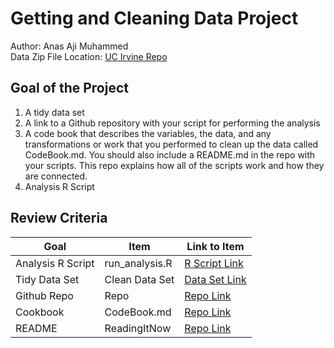 # Getting and Cleaning Data Project
Author: Anas Aji Muhammed <br />
Data Zip File Location: [UC Irvine Repo](https://d396qusza40orc.cloudfront.net/getdata%2Fprojectfiles%2FUCI%20HAR%20Dataset.zip "Clicking will download the data")

## Goal of the Project
1. A tidy data set 
2. A link to a Github repository with your script for performing the analysis 
3. A code book that describes the variables, the data, and any transformations or work that you performed to clean up the data called CodeBook.md. You should also include a README.md in the repo with your scripts. This repo explains how all of the scripts work and how they are connected.
4. Analysis R Script

## Review Criteria

Goal | Item | Link to Item
--- | --- | ---
Analysis R Script |  run_analysis.R |  [R Script Link](https://github.com/anas-aji-muhammed/datasciencecoursera/blob/master/3_Getting_and_Cleaning_Data/Project/run_analysis.R)
Tidy Data Set |  Clean Data Set |  [Data Set Link](https://github.com/anas-aji-muhammed/datasciencecoursera/blob/master/3_Getting_and_Cleaning_Data/Project/tidyData.txt"tidyData.txt")
Github Repo | Repo |  [Repo Link](https://github.com/anas-aji-muhammed/datasciencecoursera/tree/master/3_Getting_and_Cleaning_Data/Project "Click to go to Repo")
Cookbook | CodeBook.md |  [Repo Link](https://github.com/anas-aji-muhammed/datasciencecoursera/tree/master/3_Getting_and_Cleaning_Data/codebook.md "codebook.md")
README | ReadingItNow |  [Repo Link](https://github.com/anas-aji-muhammed/datasciencecoursera/tree/master/3_Getting_and_Cleaning_Data/Project/README.md "README.md")
